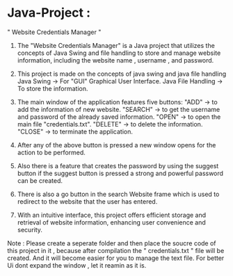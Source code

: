 # Java-Project :

" Website Credentials Manager "


1. The "Website Credentials Manager" is a Java project that utilizes the concepts of Java Swing and
   file  handling to store  and manage website information, including the website name , username ,
   and password.

2. This project is made on the concepts of java swing and java file handling
   Java Swing -> For "GUI"  Graphical User Interface.
   Java File Handling -> To store the information.
 
3. The main window of the application features five buttons:
   "ADD"     -> to add the information of new website.
   "SEARCH"  -> to get the username and password of the already saved information.
   "OPEN"    -> to open the main file "credentials.txt".
   "DELETE"  -> to delete the information.
   "CLOSE"   -> to terminate the application.

4. After any of the above button is pressed a new window opens for the action to be performed.

5. Also there is a feature that creates the password by using the suggest button if the suggest
   button is pressed a strong and powerful password can be created.
   
6. There is also a go button in the search Website frame which is used to redirect to the website that
   the user has entered.   
  
7. With an intuitive interface, this project offers efficient storage and retrieval of
   website information, enhancing user convenience and security.
   

Note : Please create a seperate folder and then place the soucre code of this project in it , because 
       after compilation the " credentials.txt " file will be created.
       And it will become easier for you to manage the text file.
       For better Ui dont expand the window , let it reamin as it is. 
